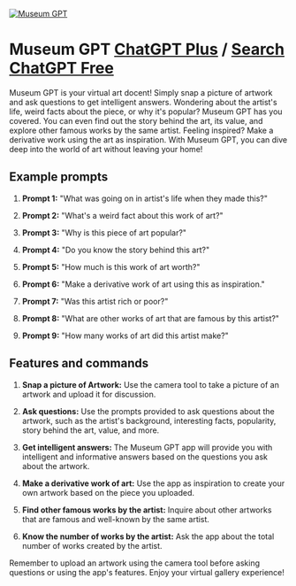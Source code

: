 
[![Museum GPT](https://files.oaiusercontent.com/file-SCIKaQZuq7QI44rSo891Zwnq?se=2123-10-16T22%3A09%3A19Z&sp=r&sv=2021-08-06&sr=b&rscc=max-age%3D31536000%2C%20immutable&rscd=attachment%3B%20filename%3D692e776c-d6ff-46f0-add1-ff8f833b51e9.png&sig=P6ruA%2Bl1Uo8VN7r6t5F2RvdxOsBx1OyovTm6QE6Au3c%3D)](https://chat.openai.com/g/g-ALeV0NVEC-museum-gpt)

# Museum GPT [ChatGPT Plus](https://chat.openai.com/g/g-ALeV0NVEC-museum-gpt) / [Search ChatGPT Free](https://gptcall.net/index.html#/?search=Museum%20GPT)

Museum GPT is your virtual art docent! Simply snap a picture of artwork and ask questions to get intelligent answers. Wondering about the artist's life, weird facts about the piece, or why it's popular? Museum GPT has you covered. You can even find out the story behind the art, its value, and explore other famous works by the same artist. Feeling inspired? Make a derivative work using the art as inspiration. With Museum GPT, you can dive deep into the world of art without leaving your home!

## Example prompts

1. **Prompt 1:** "What was going on in artist's life when they made this?"

2. **Prompt 2:** "What's a weird fact about this work of art?"

3. **Prompt 3:** "Why is this piece of art popular?"

4. **Prompt 4:** "Do you know the story behind this art?"

5. **Prompt 5:** "How much is this work of art worth?"

6. **Prompt 6:** "Make a derivative work of art using this as inspiration."

7. **Prompt 7:** "Was this artist rich or poor?"

8. **Prompt 8:** "What are other works of art that are famous by this artist?"

9. **Prompt 9:** "How many works of art did this artist make?"

## Features and commands

1. **Snap a picture of Artwork:** Use the camera tool to take a picture of an artwork and upload it for discussion.

2. **Ask questions:** Use the prompts provided to ask questions about the artwork, such as the artist's background, interesting facts, popularity, story behind the art, value, and more.

3. **Get intelligent answers:** The Museum GPT app will provide you with intelligent and informative answers based on the questions you ask about the artwork.

4. **Make a derivative work of art:** Use the app as inspiration to create your own artwork based on the piece you uploaded.

5. **Find other famous works by the artist:** Inquire about other artworks that are famous and well-known by the same artist.

6. **Know the number of works by the artist:** Ask the app about the total number of works created by the artist.

Remember to upload an artwork using the camera tool before asking questions or using the app's features. Enjoy your virtual gallery experience!


